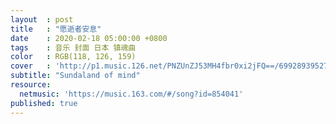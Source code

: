 ```yaml
---
layout  : post
title   : "愿逝者安息"
date    : 2020-02-18 05:00:00 +0800
tags    : 音乐 封面 日本 镇魂曲
color   : RGB(118, 126, 159)
cover   : 'http://p1.music.126.net/PNZUnZJ53MH4fbr0xi2jFQ==/699289395277436.jpg'
subtitle: "Sundaland of mind"
resource:
  netmusic: 'https://music.163.com/#/song?id=854041'
published: true
---
```

